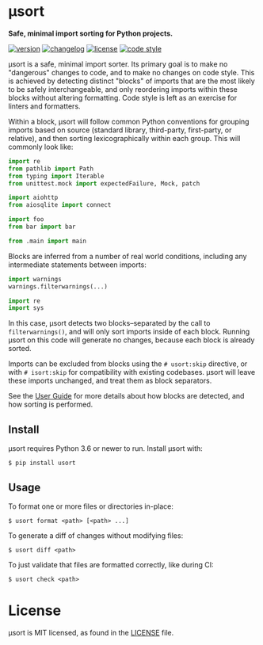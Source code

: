 # μsort

**Safe, minimal import sorting for Python projects.**

[![version](https://img.shields.io/pypi/v/usort.svg)](https://pypi.org/project/usort)
[![changelog](https://img.shields.io/badge/change-log-blue.svg)](https://github.com/facebookexperimental/usort/blob/main/CHANGELOG.md)
[![license](https://img.shields.io/pypi/l/usort.svg)](https://github.com/facebookexperimental/usort/blob/main/LICENSE)
[![code style](https://img.shields.io/badge/code%20style-black-000000.svg)](https://github.com/psf/black)

μsort is a safe, minimal import sorter. Its primary goal is to make no "dangerous"
changes to code, and to make no changes on code style. This is achieved by detecting
distinct "blocks" of imports that are the most likely to be safely interchangeable, and
only reordering imports within these blocks without altering formatting. Code style
is left as an exercise for linters and formatters.

Within a block, µsort will follow common Python conventions for grouping imports based
on source (standard library, third-party, first-party, or relative), and then sorting
lexicographically within each group. This will commonly look like:

```py
import re
from pathlib import Path
from typing import Iterable
from unittest.mock import expectedFailure, Mock, patch

import aiohttp
from aiosqlite import connect

import foo
from bar import bar

from .main import main
```

Blocks are inferred from a number of real world conditions, including any intermediate
statements between imports:

```py
import warnings
warnings.filterwarnings(...)

import re
import sys
```

In this case, µsort detects two blocks–separated by the call to `filterwarnings()`,
and will only sort imports inside of each block. Running µsort on this code
will generate no changes, because each block is already sorted.

Imports can be excluded from blocks using the `# usort:skip` directive, or with
`# isort:skip` for compatibility with existing codebases. µsort will leave
these imports unchanged, and treat them as block separators.

See the [User Guide][] for more details about how blocks are detected,
and how sorting is performed.


## Install

µsort requires Python 3.6 or newer to run. Install µsort with:

```shell-session
$ pip install usort
```


## Usage

To format one or more files or directories in-place:

```shell-session
$ usort format <path> [<path> ...]
```

To generate a diff of changes without modifying files:

```shell-session
$ usort diff <path>
```

To just validate that files are formatted correctly, like during CI:

```shell-session
$ usort check <path>
```

# License

μsort is MIT licensed, as found in the [LICENSE][] file.

[LICENSE]: https://github.com/facebookexperimental/usort/tree/main/LICENSE
[User Guide]: https://usort.readthedocs.io/
